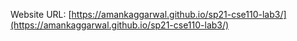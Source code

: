 Website URL: [https://amankaggarwal.github.io/sp21-cse110-lab3/](https://amankaggarwal.github.io/sp21-cse110-lab3/)
